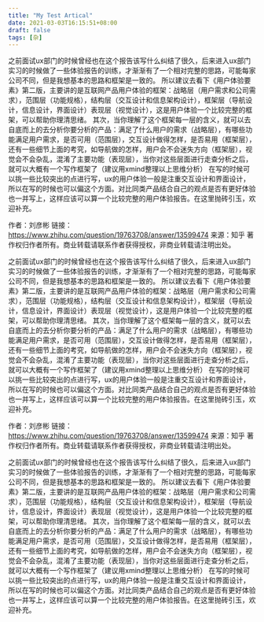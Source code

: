 ```yaml
---
title: "My Test Artical"
date: 2021-03-03T16:15:51+08:00
draft: false
tags: [杂]
---
```

之前面试ux部门的时候曾经也在这个报告该写什么纠结了很久，后来进入ux部门实习的时候做了一些体验报告的训练，才渐渐有了一个相对完整的思路，可能每家公司不同，但是我想基本的思路和框架是一致的。  所以建议去看下《用户体验要素》第二版，主要讲的是互联网产品用户体验的框架：战略层（用户需求和公司需求），范围层（功能规格），结构层（交互设计和信息架构设计），框架层（导航设计，信息设计，界面设计）表现层（视觉设计），这是用户体验一个比较完整的框架，可以帮助你理清思绪。  其次，当你理解了这个框架每一层的含义，就可以去自底而上的去分析你要分析的产品：满足了什么用户的需求（战略层），有哪些功能满足用户需求，是否可用（范围层），交互设计做得怎样，是否易用（框架层），还有一些细节上面的考究，如导航做的怎样，用户会不会迷失方向（框架层），视觉会不会杂乱，混淆了主要功能（表现层），当你对这些层面进行走查分析之后，就可以大概有一个写作框架了（建议用xmind整理以上思维分析）  在写的时候可以挑一些比较突出的点进行写，ux的用户体验一般是注重交互设计和界面设计，所以在写的时候也可以偏这个方面。对比同类产品结合自己的观点是否有更好体验也一并写上，这样应该可以算一个比较完整的用户体验报告。在这里抛砖引玉，欢迎补充。

作者：刘彦彬
链接：https://www.zhihu.com/question/19763708/answer/13599474
来源：知乎
著作权归作者所有。商业转载请联系作者获得授权，非商业转载请注明出处。

之前面试ux部门的时候曾经也在这个报告该写什么纠结了很久，后来进入ux部门实习的时候做了一些体验报告的训练，才渐渐有了一个相对完整的思路，可能每家公司不同，但是我想基本的思路和框架是一致的。  所以建议去看下《用户体验要素》第二版，主要讲的是互联网产品用户体验的框架：战略层（用户需求和公司需求），范围层（功能规格），结构层（交互设计和信息架构设计），框架层（导航设计，信息设计，界面设计）表现层（视觉设计），这是用户体验一个比较完整的框架，可以帮助你理清思绪。  其次，当你理解了这个框架每一层的含义，就可以去自底而上的去分析你要分析的产品：满足了什么用户的需求（战略层），有哪些功能满足用户需求，是否可用（范围层），交互设计做得怎样，是否易用（框架层），还有一些细节上面的考究，如导航做的怎样，用户会不会迷失方向（框架层），视觉会不会杂乱，混淆了主要功能（表现层），当你对这些层面进行走查分析之后，就可以大概有一个写作框架了（建议用xmind整理以上思维分析）  在写的时候可以挑一些比较突出的点进行写，ux的用户体验一般是注重交互设计和界面设计，所以在写的时候也可以偏这个方面。对比同类产品结合自己的观点是否有更好体验也一并写上，这样应该可以算一个比较完整的用户体验报告。在这里抛砖引玉，欢迎补充。

作者：刘彦彬
链接：https://www.zhihu.com/question/19763708/answer/13599474
来源：知乎
著作权归作者所有。商业转载请联系作者获得授权，非商业转载请注明出处。

之前面试ux部门的时候曾经也在这个报告该写什么纠结了很久，后来进入ux部门实习的时候做了一些体验报告的训练，才渐渐有了一个相对完整的思路，可能每家公司不同，但是我想基本的思路和框架是一致的。  所以建议去看下《用户体验要素》第二版，主要讲的是互联网产品用户体验的框架：战略层（用户需求和公司需求），范围层（功能规格），结构层（交互设计和信息架构设计），框架层（导航设计，信息设计，界面设计）表现层（视觉设计），这是用户体验一个比较完整的框架，可以帮助你理清思绪。  其次，当你理解了这个框架每一层的含义，就可以去自底而上的去分析你要分析的产品：满足了什么用户的需求（战略层），有哪些功能满足用户需求，是否可用（范围层），交互设计做得怎样，是否易用（框架层），还有一些细节上面的考究，如导航做的怎样，用户会不会迷失方向（框架层），视觉会不会杂乱，混淆了主要功能（表现层），当你对这些层面进行走查分析之后，就可以大概有一个写作框架了（建议用xmind整理以上思维分析）  在写的时候可以挑一些比较突出的点进行写，ux的用户体验一般是注重交互设计和界面设计，所以在写的时候也可以偏这个方面。对比同类产品结合自己的观点是否有更好体验也一并写上，这样应该可以算一个比较完整的用户体验报告。在这里抛砖引玉，欢迎补充。